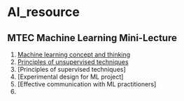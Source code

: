 # AI_resource

## MTEC Machine Learning Mini-Lecture
1. [Machine learning concept and thinking](https://www.youtube.com/watch?v=kBXG5GHEbaY&list=PLJIJClalm2xNwyA2P2k6HRBxmWRW422Ex&index=2&t=337s)
2. [Principles of unsupervised techniques](https://www.youtube.com/watch?v=UOJJI2T9BSw&list=PLxieDgFcdcRCJQaHpwxJ0ug9UFdVT2PN_&index=2)
3. [Principles of supervised techniques]
4. [Experimental design for ML project]
5. [Effective communication with ML practitioners]
6. 
